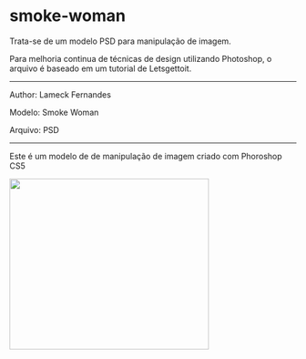 # smoke-woman
Trata-se de um modelo PSD para manipulação de imagem.

<p>Para melhoria continua de técnicas de design utilizando Photoshop, o arquivo é baseado em um tutorial de Letsgettoit.</p>

<hr>
<p>Author: Lameck Fernandes</p>
<p>Modelo: Smoke Woman</p>
<p>Arquivo: PSD</p>

<hr>
<p>Este é um modelo de de manipulação de imagem criado com Phoroshop CS5</p>
<img src="https://preview.ibb.co/cLx0M5/SMOKE_WOMAN.jpg" width="350" height="300">
